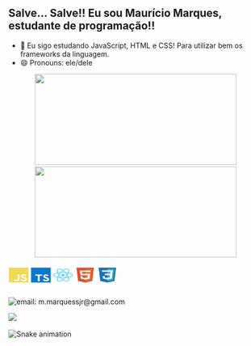 ## Salve... Salve!! Eu sou Maurício Marques, estudante de programação!!

- 🌱 Eu sigo estudando JavaScript, HTML e CSS! Para utilizar bem os frameworks da linguagem.
- 😄 Pronouns: ele/dele
<div align="center">
<a href="https://github.com/anuraghazra/github-readme-stats">
  <img height="180em" width ="400em" src="https://github-readme-stats-devblasquez.vercel.app/api?username=devBlasquez&repo=github-readme-stats&theme=vision-friendly-dark" />
</a>
<a href="https://github.com/anuraghazra/convoychat">
  <img height="180em" width ="400em" src="https://github-readme-stats-devblasquez.vercel.app/api/top-langs/?username=devBlasquez&layout=compact&langs_count=7&theme=vision-friendly-dark"/>
</a>
</div>

<!--
<div align="center">
  <a href="https://github.com/rafaballerini">
  <img height="180em" width ="400em" src="https://github-readme-stats.vercel.app/api?username=devBlasquez&show_icons=true&theme=vision-friendly-dark&include_all_commits=true&count_private=true"/>
  <img height="180em" width ="400em" src="https://github-readme-stats.vercel.app/api/top-langs/?username=devBlasquez&layout=compact&langs_count=7&theme=vision-friendly-dark"/>
</div>

-->

  <div style="display: inline_block"><br>
  <img align="center" alt="Blasquez-Js" height="30" width="40" src="https://raw.githubusercontent.com/devicons/devicon/master/icons/javascript/javascript-plain.svg">
  <img align="center" alt="Blasquez-Ts" height="30" width="40" src="https://raw.githubusercontent.com/devicons/devicon/master/icons/typescript/typescript-plain.svg">
  <img align="center" alt="Blasquez-React" height="30" width="40" src="https://raw.githubusercontent.com/devicons/devicon/master/icons/react/react-original.svg">
  <img align="center" alt="Blasquez-HTML" height="30" width="40" src="https://raw.githubusercontent.com/devicons/devicon/master/icons/html5/html5-original.svg">
  <img align="center" alt="Blasquez-CSS" height="30" width="40" src="https://raw.githubusercontent.com/devicons/devicon/master/icons/css3/css3-original.svg">
</div>

##
  
<div> 
  <div class="tooltip">
    <img title="email: m.marquessjr@gmail.com" src="https://img.shields.io/badge/-Gmail-%23333?style=for-the-badge&logo=gmail&logoColor=white" target="_blank">
  <span class="tooltiptext"> m.marquessjr@gmail.com </span>  
  </div>
  
  
  <a href="https://www.linkedin.com/in/mauricio-marquesjr/" target="_blank"><img src="https://img.shields.io/badge/-LinkedIn-%230077B5?style=for-the-badge&logo=linkedin&logoColor=white" target="_blank"></a> 
  </div>
 
  ![Snake animation](https://github.com/devBlasquez/devBlasquez/blob/output/github-contribution-grid-snake.svg)
 
</div>

<style>
.tooltip {
  position: relative;
  display: inline-block;
}

.tooltip .tooltiptext {
  visibility: hidden;
  width: 120px;
  background-color: #555;
  color: #fff;
  text-align: center;
  border-radius: 6px;
  padding: 5px 0;
  position: absolute;
  z-index: 1;
  bottom: 125%;
  left: 50%;
  margin-left: -60px;
  opacity: 0;
  transition: opacity 0.3s;
}

.tooltip .tooltiptext::after {
  content: "";
  position: absolute;
  top: 100%;
  left: 50%;
  margin-left: -5px;
  border-width: 5px;
  border-style: solid;
  border-color: #555 transparent transparent transparent;
}

.tooltip:hover .tooltiptext {
  visibility: visible;
  opacity: 1;
}
</style>
